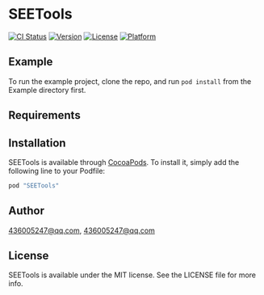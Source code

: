 # SEETools

[![CI Status](http://img.shields.io/travis/436005247@qq.com/SEETools.svg?style=flat)](https://travis-ci.org/436005247@qq.com/SEETools)
[![Version](https://img.shields.io/cocoapods/v/SEETools.svg?style=flat)](http://cocoapods.org/pods/SEETools)
[![License](https://img.shields.io/cocoapods/l/SEETools.svg?style=flat)](http://cocoapods.org/pods/SEETools)
[![Platform](https://img.shields.io/cocoapods/p/SEETools.svg?style=flat)](http://cocoapods.org/pods/SEETools)

## Example

To run the example project, clone the repo, and run `pod install` from the Example directory first.

## Requirements

## Installation

SEETools is available through [CocoaPods](http://cocoapods.org). To install
it, simply add the following line to your Podfile:

```ruby
pod "SEETools"
```

## Author

436005247@qq.com, 436005247@qq.com

## License

SEETools is available under the MIT license. See the LICENSE file for more info.
